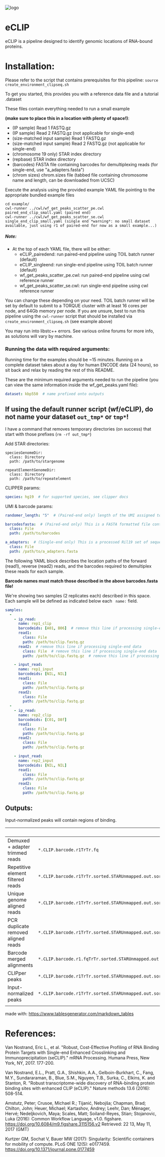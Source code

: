 ![logo](https://github.com/YeoLab/eclip/blob/master/eCLIP-flowchart.png)

# eCLIP

eCLIP is a pipeline designed to identify genomic locations of RNA-bound proteins.
 
# Installation:

Please refer to the script that contains prerequisites for this pipeline:
```source create_environment_clipseq.sh```

To get you started, this provides you with a reference data file and a tutorial
.dataset

These files contain everything needed to run a small example

<b>(make sure to place this in a location with plenty of space!)</b>:
- (IP sample) Read 1 FASTQ.gz
- (IP sample) Read 2 FASTQ.gz (not applicable for single-end)
- (size-matched input sample) Read 1 FASTQ.gz
- (size-matched input sample) Read 2 FASTQ.gz (not applicable for single-end)
- (chromosome 19 only) STAR index directory
- (repbase) STAR index directory
- (barcodes) FASTA file containing barcodes for demultiplexing reads (for single-end, use "a_adapters.fasta")
- (chrom sizes) chrom.sizes file (tabbed file containing chromosome name and length, can be downloaded from UCSC)

Execute the analysis using the provided example YAML file pointing to the appropriate bundled example files
```
cd example/
cwl-runner ../cwl/wf_get_peaks_scatter_pe.cwl paired_end_clip_small.yaml (paired end)
cwl-runner ../cwl/wf_get_peaks_scatter_se.cwl single_end_clip_small.yaml (single end *warning*: no small dataset available, just using r1 of paired-end for now as a small example...)
```

##### Note:
- At the top of each YAML file, there will be either:
  - eCLIP_pairedend: run paired-end pipeline using TOIL batch runner (default)
  - eCLIP_singleend: run single-end pipeline using TOIL batch runner (default)
  - wf_get_peaks_scatter_pe.cwl: run paired-end pipeline using cwl reference runner
  - wf_get_peaks_scatter_se.cwl: run single-end pipeline using cwl reference runner

You can change these depending on your need.
TOIL batch runner will be set by default to submit to a TORQUE cluster with at least
16 cores per node, and 64Gb memory per node. If you are unsure, best to run this pipeline
using the ```cwl-runner``` script that should be installed via ```create_environment_clipseq.sh```
(see example above)

You may run into libstc++ errors. See various online forums for more info, as solutions will vary
by machine.

### Running the data with required arguments:

Running time for the examples should be ~15 minutes.
Running on a complete dataset takes about a day for human ENCODE data 
(24 hours), so sit back and relax by reading the rest of this README.

These are the minimum required arguments needed to run the pipeline 
(you can view the same information inside the wf_get_peaks.yaml file):

```YAML
dataset: kbp550  # name prefixed onto outputs
```
## If using the default runner script (wf/eCLIP), do not name your dataset ```out_tmp*``` or ```tmp*```!
I have a command that removes temporary directories (on success) that start with those prefixes (```rm -rf out_tmp*```)

Add STAR directories:
```
speciesGenomeDir:
  class: Directory
  path: /path/to/stargenome

repeatElementGenomeDir:
  class: Directory
  path: /path/to/repeatelement
```

CLIPPER params:
```YAML
species: hg19  # for supported species, see clipper docs
```

UMI & barcode params:
```YAML
randomer_length: "5"  # (Paired-end only) length of the UMI assigned to each read

barcodesfasta:  # (Paired-end only) This is a FASTA formatted file containing the barcodes we will use to demultiplex our FASTQ's:
  class: File
  path: /path/to/barcodes

a_adapters:  # (Single-end only) This is a processed Ril19 set of sequences to be trimmed from SE reads
  class: File
  path: /path/to/a_adapters.fasta
```

The following YAML block describes the location paths of the forward (read1),
reverse (read2) reads, and the barcodes required to demultiplex these reads for
each sample. 

<b>Barcode names must match those described in the above barcodes.fasta file!</b>

We're showing two samples (2 replicates each) described in this space.
Each sample will be defined as indicated below each ``` name:``` field.

```YAML
samples:
  -
    - ip_read:
      name: rep1_clip
      barcodeids: [A01, B06]  # remove this line if processing single-end data
      read1:
        class: File
        path: /path/to/clip.fastq.gz
      read2:  # remove this line if processing single-end data
        class: File  # remove this line if processing single-end data
        path: /path/to/clip.fastq.gz  # remove this line if processing single-end data

    - input_read:
      name: rep1_input
      barcodeids: [NIL, NIL]
      read1:
        class: File
        path: /path/to/clip.fastq.gz
      read2:
        class: File
        path: /path/to/clip.fastq.gz
  -
    - ip_read:
      name: rep2_clip
      barcodeids: [C01, D8f]
      read1:
        class: File
        path: /path/to/clip.fastq.gz
      read2:
        class: File
        path: /path/to/clip.fastq.gz

    - input_read:
      name: rep2_input
      barcodeids: [NIL, NIL]
      read1:
        class: File
        path: /path/to/clip.fastq.gz
      read2:
        class: File
        path: /path/to/clip.fastq.gz

```

## Outputs:

Input-normalized peaks will contain regions of binding.

|                                     | eCLIP 0.2.x                                                                                                             | eCLIP GATK                                                                                 | eCLIP 0.1.x                                                 |
|-------------------------------------|-------------------------------------------------------------------------------------------------------------------------|--------------------------------------------------------------------------------------------|-------------------------------------------------------------|
| Demuxed + adapter trimmed reads     | ```*.CLIP.barcode.r1TrTr.fq```                                                                                          | ```RBFOX2-204-CLIP_S1_R*.A01_204_01_RBFOX2.adapterTrim.round2.fastq.gz```                  | ```204.01_RBFOX2.A01.r*.fqTrTr.fqgz```                      |
| Repetitive element filtered reads   | ```*.CLIP.barcode.r1TrTr.sorted.STARUnmapped.out.sorted.STARAligned.outSo.bam```                                        | ```RBFOX2-204-CLIP_S1_R1.A01_204_01_RBFOX2.adapterTrim.round2.rep.bamUnmapped.out.mate*``` | ```204.01_RBFOX2.A01.r-.fqTrTrU*.fq```                      |
| Unique genome aligned reads         | ```*.CLIP.barcode.r1TrTr.sorted.STARUnmapped.out.sorted.STARAligned.outSo.bam```                                        | ```RBFOX2-204-CLIP_S1_R1.A01_204_01_RBFOX2.adapterTrim.round2.rmRep.bam```                 | ```204.01_RBFOX2.A01.r-.fqTrTrU-SoMaSo.bam```               |
| PCR duplicate removed aligned reads | ```*.CLIP.barcode.r1TrTr.sorted.STARUnmapped.out.sorted.STARAligned.outSo.rmDupSo.bam```                                | ```RBFOX2-204-CLIP_S1_R1.A01_204_01_RBFOX2.adapterTrim.round2.rmRep.rmDup.sorted.bam```    | ```204.01_RBFOX2.A01.r-.fqTrTrU-SoMaSoCpSo.bam```           |
| Barcode merged alignments           | ```*.CLIP.barcode.r1.fqTrTr.sorted.STARUnmapped.out.sorted.STARAligned.outSo.rmDupSo.merged.r2.bam```                   | ```204_01_RBFOX2.merged.r2.bam```                                                          | ```204.01_RBFOX2.---.r-.fqTrTrU-SoMaSoCpSoMeV2.bam```       |
| CLIPper peaks                       | ```*.CLIP.barcode.r1TrTr.sorted.STARUnmapped.out.sorted.STARAligned.outSo.rmDupSo.peakClusters.bed```                   | ```204_01_RBFOX2.merged.r2.peaks.bed```                                                    | ```204.01_RBFOX2.---.r-.fqTrTrU-SoMaSoCpSoMeV2Cl.bed```     |
| Input-normalized peaks              | ```*.CLIP.barcode.r1TrTr.sorted.STARUnmapped.out.sorted.STARAligned.outSo.rmDupSo.peakClusters.normed.compressed.bed``` | ```204_01.basedon_204_01.peaks.l2inputnormnew.bed.compressed.bed```                        | ```204.01_RBFOX2.---.r-.fqTrTrU-SoMaSoCoSoMeV2ClNpCo.bed``` |
|                                     |                                                                                                                         |                                                                                            |                                                             |

made with: https://www.tablesgenerator.com/markdown_tables

# References:

Van Nostrand, Eric L., et al. "Robust, Cost-Effective Profiling of RNA Binding Protein Targets with Single-end Enhanced Crosslinking and Immunoprecipitation (seCLIP)." mRNA Processing. Humana Press, New York, NY, 2017. 177-200.

Van Nostrand, E.L., Pratt, G.A., Shishkin, A.A., Gelboin-Burkhart, C., Fang, M.Y., Sundararaman, B., Blue, S.M., Nguyen, T.B., Surka, C., Elkins, K. and Stanton, R. "Robust transcriptome-wide discovery of RNA-binding protein binding sites with enhanced CLIP (eCLIP)." Nature methods 13.6 (2016): 508-514.

Amstutz, Peter; Crusoe, Michael R.; Tijanić, Nebojša; Chapman, Brad; Chilton, John; Heuer, Michael; Kartashov, Andrey; Leehr, Dan; Ménager, Hervé; Nedeljkovich, Maya; Scales, Matt; Soiland-Reyes, Stian; Stojanovic, Luka (2016): Common Workflow Language, v1.0. 
figshare. https://doi.org/10.6084/m9.figshare.3115156.v2
Retrieved: 22 13, May 11, 2017 (GMT)

Kurtzer GM, Sochat V, Bauer MW (2017): Singularity: Scientific containers for mobility of compute. 
PLoS ONE 12(5): e0177459. https://doi.org/10.1371/journal.pone.0177459
